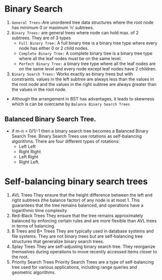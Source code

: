 # Binary Search
1. `General Trees:`Are unordered tree data structures where the root node has minimum 0 or maximum ‘n’ subtrees.
2. `Binary Trees:` are general trees where node can hold max. of 2 subtrees. They are of 3 types
	- `Full Binary Tree:` A full binary tree is a binary tree type where every node has either 0 or 2 child nodes.
	- `Complete Binary Tree:` A complete binary tree is a binary tree type where all the leaf nodes must be on the same level.
	- `Perfect Binary Tree:` a binary tree type where all the leaf nodes are on the same level and every node except leaf nodes have 2 children.
3. `Binary Search Trees:` Works exactly as binary trees but with constraints. values in the left subtree are always less than the values in the root node and the values in the right subtree are always greater than the values in the root node.
- Although the arrangement in BST has advantages, it leads to skewness which is can be overcame by `Balance Binary Search Trees`
## Balanced Binary Search Tree.
- if m-n = 0/1/-1 then a binary search tree becomes a  Balanced Binary Search Tree.
 Binary Search Trees use rotations as self-balancing algorithms. There are four different types of rotations:
	- Left Left
	- Right Right
	- Left Right
	- Right Left.
# Self-balancing binary search trees
1. AVL Trees
They ensure that the height difference between the left and right subtrees (the balance factor) of any node is at most 1. This guarantees that the tree remains balanced, and operations have a logarithmic time complexity
2. Red-Black Trees
They ensure that the tree remains approximately balanced by enforcing certain rules and are more flexible than AVL trees in terms of balancing.
3. B Trees and B+ Trees
They are typically used in database systems and file systems. They are not binary trees but are self-balancing tree structures that generalize binary search trees.
4. Splay Trees
They are self-adjusting binary search tree. They reorganize themselves during operations to move recently accessed items closer to the root.
5. Priority Search Trees
Priority Search Trees are a type of self-balancing tree used for various applications, including range queries and geometric algorithms. 
